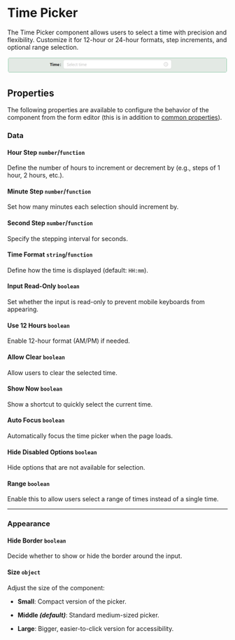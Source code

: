 # Time Picker

The Time Picker component allows users to select a time with precision and flexibility. Customize it for 12-hour or 24-hour formats, step increments, and optional range selection.

![Image](../data-entry/images/timepicker1.png)


## **Properties**

The following properties are available to configure the behavior of the component from the form editor (this is in addition to [common properties](/docs/front-end-basics/form-components/common-component-properties)).


### Data

#### **Hour Step** ``number``/``function``

Define the number of hours to increment or decrement by (e.g., steps of 1 hour, 2 hours, etc.).

#### **Minute Step** ``number``/``function``

Set how many minutes each selection should increment by.

#### **Second Step** ``number``/``function``

Specify the stepping interval for seconds.

#### **Time Format** ``string``/``function``

Define how the time is displayed (default: ``HH:mm``).

#### **Input Read-Only** ``boolean``

Set whether the input is read-only to prevent mobile keyboards from appearing.

#### **Use 12 Hours** ``boolean``

Enable 12-hour format (AM/PM) if needed.

#### **Allow Clear** ``boolean``

Allow users to clear the selected time.

#### **Show Now** ``boolean``

Show a shortcut to quickly select the current time.

#### **Auto Focus** ``boolean``

Automatically focus the time picker when the page loads.

#### **Hide Disabled Options** ``boolean``

Hide options that are not available for selection.

#### **Range** ``boolean``

Enable this to allow users select a range of times instead of a single time.

___

### Appearance

#### **Hide Border** ``boolean``

Decide whether to show or hide the border around the input.

#### **Size** ``object``

Adjust the size of the component:

- **Small**: Compact version of the picker.

- **Middle *(default)***: Standard medium-sized picker.

- **Large**: Bigger, easier-to-click version for accessibility.



